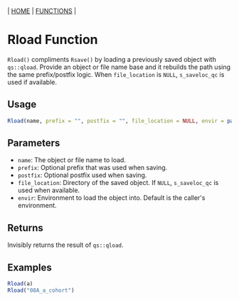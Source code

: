 | [HOME](https://github.com/Rrtk2/RRLab)  |  [FUNCTIONS](https://github.com/Rrtk2/RRLab/blob/master/docs/Functions/FunctionsOverview.md)  |

# Rload Function

`Rload()` compliments `Rsave()` by loading a previously saved object with `qs::qload`. Provide an object or file name base and it rebuilds the path using the same prefix/postfix logic. When `file_location` is `NULL`, `s_saveloc_qc` is used if available.

## Usage
```R
Rload(name, prefix = "", postfix = "", file_location = NULL, envir = parent.frame(), ...)
```

## Parameters
- `name`: The object or file name to load.
- `prefix`: Optional prefix that was used when saving.
- `postfix`: Optional postfix used when saving.
- `file_location`: Directory of the saved object. If `NULL`, `s_saveloc_qc` is used when available.
- `envir`: Environment to load the object into. Default is the caller's environment.

## Returns
Invisibly returns the result of `qs::qload`.

## Examples
```R
Rload(a)
Rload("08A_a_cohort")
```

